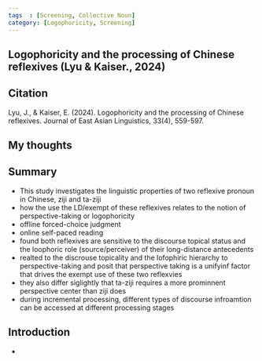 ```yaml
---
tags  : [Screening, Collective Noun]
category: [Logophoricity, Screening]
---
```

## Logophoricity and the processing of Chinese reflexives (Lyu & Kaiser., 2024)

## Citation 
Lyu, J., & Kaiser, E. (2024). Logophoricity and the processing of Chinese reflexives. Journal of East Asian Linguistics, 33(4), 559-597.

## My thoughts

## Summary 
- This study investigates the linguistic properties of two reflexive pronoun in Chinese, ziji and ta-ziji
- how the use the LD/exempt of these reflexives relates to the notion of perspective-taking or logophoricity
- offline forced-choice judgment
- online self-paced reading
- found both reflexives are sensitive to the discourse topical status and the loophoric role (source/perceiver) of their long-distance antecedents
- realted to the discrouse topicality and the lofophiric hierarchy to perspective-taking and posit that perspective taking is a unifyinf factor that drives the exempt use of these two reflexvies
- they also differ siglightly that ta-ziji requires a more prominnent perspective center than ziji does
- during incremental processing, different types of discourse infroamtion can be accessed at different processing stages

## Introduction 
- 

